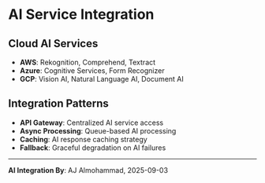 # AI Service Integration

## Cloud AI Services
- **AWS**: Rekognition, Comprehend, Textract
- **Azure**: Cognitive Services, Form Recognizer
- **GCP**: Vision AI, Natural Language AI, Document AI

## Integration Patterns
- **API Gateway**: Centralized AI service access
- **Async Processing**: Queue-based AI processing
- **Caching**: AI response caching strategy
- **Fallback**: Graceful degradation on AI failures

---
**AI Integration By**: AJ Almohammad, 2025-09-03

